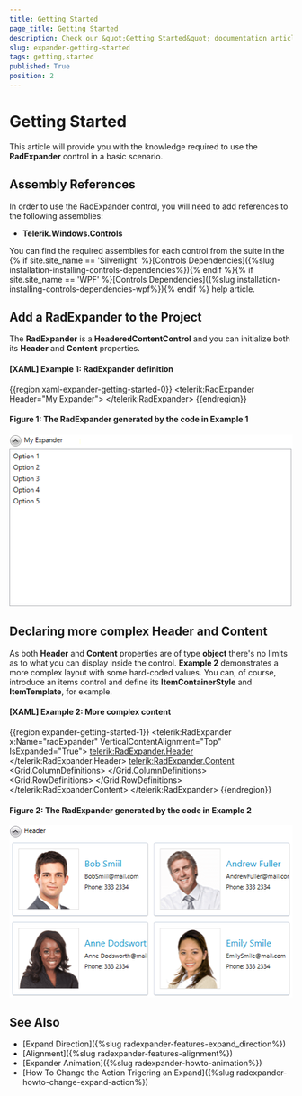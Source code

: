 ```yaml
---
title: Getting Started
page_title: Getting Started
description: Check our &quot;Getting Started&quot; documentation article for the RadExpander {{ site.framework_name }} control.
slug: expander-getting-started
tags: getting,started
published: True
position: 2
---
```


# Getting Started

This article will provide you with the knowledge required to use the **RadExpander** control in a basic scenario.

## Assembly References

In order to use the RadExpander control, you will need to add references to the following assemblies:

* __Telerik.Windows.Controls__

You can find the required assemblies for each control from the suite in the {% if site.site_name == 'Silverlight' %}[Controls Dependencies]({%slug installation-installing-controls-dependencies%}){% endif %}{% if site.site_name == 'WPF' %}[Controls Dependencies]({%slug installation-installing-controls-dependencies-wpf%}){% endif %} help article.

## Add а RadExpander to the Project

The __RadExpander__ is a __HeaderedContentControl__ and you can initialize both its __Header__ and __Content__ properties.

#### __[XAML] Example 1: RadExpander definition__
{{region xaml-expander-getting-started-0}}
	<telerik:RadExpander Header="My Expander">
	    <ListBox>
	        <ListBoxItem Content="Option 1" />
	        <ListBoxItem Content="Option 2" />
	        <ListBoxItem Content="Option 3" />
	        <ListBoxItem Content="Option 4" />
	        <ListBoxItem Content="Option 5" />
	    </ListBox>
	</telerik:RadExpander>
{{endregion}}

#### Figure 1: The RadExpander generated by the code in Example 1

![The RadExpander generated by the code in Example 1](images/RadExpander_GettingStarted.png)

## Declaring more complex Header and Content

As both __Header__ and __Content__ properties are of type **object** there's no limits as to what you can display inside the control. **Example 2** demonstrates a more complex layout with some hard-coded values. You can, of course, introduce an items control and define its **ItemContainerStyle** and **ItemTemplate**, for example.

#### __[XAML] Example 2: More complex content__

{{region expander-getting-started-1}}
    <telerik:RadExpander x:Name="radExpander"
                         VerticalContentAlignment="Top"
                         IsExpanded="True">
        <telerik:RadExpander.Header>
            <TextBlock Text="Header" />
        </telerik:RadExpander.Header>
        <telerik:RadExpander.Content>
            <Grid>
                <Grid.ColumnDefinitions>
                    <ColumnDefinition />
                    <ColumnDefinition />
                </Grid.ColumnDefinitions>
                <Grid.RowDefinitions>
                    <RowDefinition Height="Auto" />
                    <RowDefinition Height="Auto" />
                </Grid.RowDefinitions>
                <Border Height="131"
                        Margin="5"
                        BorderBrush="#FFDADADA"
                        BorderThickness="0,0,1,1"
                        CornerRadius="3">
                    <Border BorderBrush="#B2ADBDD1"
                            BorderThickness="1"
                            CornerRadius="2">
                        <StackPanel Orientation="Horizontal">
                            <Border Width="108"
                                    Height="108"
                                    Margin="10 0 0 0"
                                    BorderBrush="#FFE0E0E0"
                                    BorderThickness="1">
                                <Image Source="/Images/item1.png" Stretch="None" />
                            </Border>
                            <StackPanel Margin="10 25 10 0">
                                <TextBlock Margin="0 0 0 5"
                                           FontFamily="Segoe UI"
                                           FontSize="16"
                                           Foreground="#FF0099CC"
                                           Text="Bob Smiil" />
                                <TextBlock Margin="0 0 0 5"
                                           FontFamily="Segoe UI"
                                           FontSize="11"
                                           Text="BobSmiil@mail.com" />
                                <TextBlock FontFamily="Segoe UI"
                                           FontSize="10.667"
                                           Text="Phone: 333 2334" />
                            </StackPanel>
                        </StackPanel>
                    </Border>
                </Border>
                <Border Grid.Row="1"
                        Height="131"
                        Margin="5"
                        BorderBrush="#FFDADADA"
                        BorderThickness="0,0,1,1"
                        CornerRadius="3">
                    <Border BorderBrush="#B2ADBDD1"
                            BorderThickness="1"
                            CornerRadius="2">
                        <StackPanel Orientation="Horizontal">
                            <Border Width="108"
                                    Height="108"
                                    Margin="10 0 0 0"
                                    BorderBrush="#FFE0E0E0"
                                    BorderThickness="1">
                                <Image Source="/Images/item2.png" Stretch="None" />
                            </Border>
                            <StackPanel Margin="10 25 15 0">
                                <TextBlock Margin="0 0 0 5"
                                           FontFamily="Segoe UI"
                                           FontSize="16"
                                           Foreground="#FF0099CC"
                                           Text="Anne Dodsworth" />
                                <TextBlock Margin="0 0 0 5"
                                           FontFamily="Segoe UI"
                                           FontSize="11"
                                           Text="Anne Dodsworth@mail.com" />
                                <TextBlock FontFamily="Segoe UI"
                                           FontSize="10.667"
                                           Text="Phone: 333 2334" />
                            </StackPanel>
                        </StackPanel>
                    </Border>
                </Border>
                <Border Grid.Column="1"
                        Height="131"
                        Margin="5"
                        BorderBrush="#FFDADADA"
                        BorderThickness="0,0,1,1"
                        CornerRadius="3">
                    <Border BorderBrush="#B2ADBDD1"
                            BorderThickness="1"
                            CornerRadius="2">
                        <StackPanel Orientation="Horizontal">
                            <Border Width="108"
                                    Height="108"
                                    Margin="10 0 0 0"
                                    BorderBrush="#FFE0E0E0"
                                    BorderThickness="1">
                                <Image Source="/Images/item3.png" Stretch="None" />
                            </Border>
                            <StackPanel Margin="10 25 10 0">
                                <TextBlock Margin="0 0 0 5"
                                           FontFamily="Segoe UI"
                                           FontSize="16"
                                           Foreground="#FF0099CC"
                                           Text="Andrew Fuller" />
                                <TextBlock Margin="0 0 0 5"
                                           FontFamily="Segoe UI"
                                           FontSize="11"
                                           Text="AndrewFuller@mail.com" />
                                <TextBlock FontFamily="Segoe UI"
                                           FontSize="10.667"
                                           Text="Phone: 333 2334" />
                            </StackPanel>
                        </StackPanel>
                    </Border>
                </Border>
                <Border Grid.Row="1"
                        Grid.Column="1"
                        Height="131"
                        Margin="5"
                        BorderBrush="#FFDADADA"
                        BorderThickness="0,0,1,1"
                        CornerRadius="3">
                    <Border BorderBrush="#B2ADBDD1"
                            BorderThickness="1"
                            CornerRadius="2">
                        <StackPanel Orientation="Horizontal">
                            <Border Width="108"
                                    Height="108"
                                    Margin="10 0 0 0"
                                    BorderBrush="#FFE0E0E0"
                                    BorderThickness="1">
                                <Image Source="/Images/item4.png" Stretch="None" />
                            </Border>
                            <StackPanel Margin="10 25 15 0">
                                <TextBlock Margin="0 0 0 5"
                                           FontFamily="Segoe UI"
                                           FontSize="16"
                                           Foreground="#FF0099CC"
                                           Text="Emily Smile" />
                                <TextBlock Margin="0 0 0 5"
                                           FontFamily="Segoe UI"
                                           FontSize="11"
                                           Text="EmilySmile@mail.com" />
                                <TextBlock FontFamily="Segoe UI"
                                           FontSize="10.667"
                                           Text="Phone: 333 2334" />
                            </StackPanel>
                        </StackPanel>
                    </Border>
                </Border>
            </Grid>
        </telerik:RadExpander.Content>
    </telerik:RadExpander>
{{endregion}}

#### Figure 2: The RadExpander generated by the code in Example 2

![The RadExpander generated by the code in Example 2](images/RadExpander_GettingStarted_Demo.png)

## See Also
 * [Expand Direction]({%slug radexpander-features-expand_direction%})
 * [Alignment]({%slug radexpander-features-alignment%})
 * [Expander Animation]({%slug radexpander-howto-animation%})
 * [How To Change the Action Trigering an Expand]({%slug radexpander-howto-change-expand-action%})
